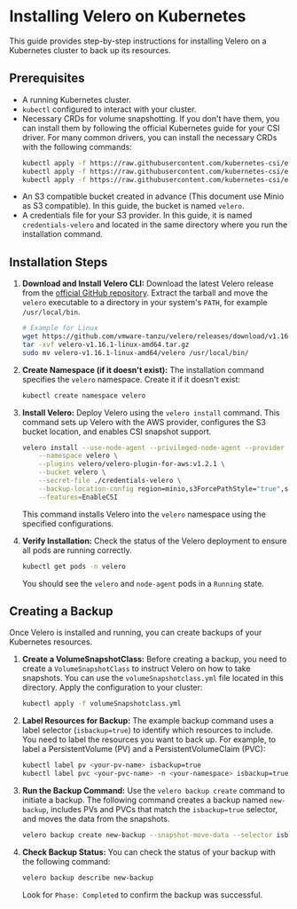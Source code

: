 # Installing Velero on Kubernetes

This guide provides step-by-step instructions for installing Velero on a Kubernetes cluster to back up its resources.

## Prerequisites

*   A running Kubernetes cluster.
*   `kubectl` configured to interact with your cluster.
*   Necessary CRDs for volume snapshotting. If you don't have them, you can install them by following the official Kubernetes guide for your CSI driver. For many common drivers, you can install the necessary CRDs with the following commands:
    ```bash
    kubectl apply -f https://raw.githubusercontent.com/kubernetes-csi/external-snapshotter/master/client/config/crd/snapshot.storage.k8s.io_volumesnapshotclasses.yaml
    kubectl apply -f https://raw.githubusercontent.com/kubernetes-csi/external-snapshotter/master/client/config/crd/snapshot.storage.k8s.io_volumesnapshotcontents.yaml
    kubectl apply -f https://raw.githubusercontent.com/kubernetes-csi/external-snapshotter/master/client/config/crd/snapshot.storage.k8s.io_volumesnapshots.yaml
    ```
*   An S3 compatible bucket created in advance (This document use Minio as S3 compatible). In this guide, the bucket is named `velero`.
*   A credentials file for your S3 provider. In this guide, it is named `credentials-velero` and located in the same directory where you run the installation command.

## Installation Steps

1.  **Download and Install Velero CLI:**
    Download the latest Velero release from the [official GitHub repository](https://github.com/vmware-tanzu/velero/releases). Extract the tarball and move the `velero` executable to a directory in your system's `PATH`, for example `/usr/local/bin`.
    ```bash
    # Example for Linux
    wget https://github.com/vmware-tanzu/velero/releases/download/v1.16.1/velero-v1.16.1-linux-amd64.tar.gz
    tar -xvf velero-v1.16.1-linux-amd64.tar.gz
    sudo mv velero-v1.16.1-linux-amd64/velero /usr/local/bin/
    ```

2.  **Create Namespace (if it doesn't exist):**
    The installation command specifies the `velero` namespace. Create it if it doesn't exist:
    ```bash
    kubectl create namespace velero
    ```

3.  **Install Velero:**
    Deploy Velero using the `velero install` command. This command sets up Velero with the AWS provider, configures the S3 bucket location, and enables CSI snapshot support.
    ```bash
    velero install --use-node-agent --privileged-node-agent --provider aws \
        --namespace velero \
        --plugins velero/velero-plugin-for-aws:v1.2.1 \
        --bucket velero \
        --secret-file ./credentials-velero \
        --backup-location-config region=minio,s3ForcePathStyle="true",s3Url=https://{your-s3-url} \
        --features=EnableCSI
    ```
    This command installs Velero into the `velero` namespace using the specified configurations.

4.  **Verify Installation:**
    Check the status of the Velero deployment to ensure all pods are running correctly.
    ```bash
    kubectl get pods -n velero
    ```
    You should see the `velero` and `node-agent` pods in a `Running` state.

## Creating a Backup

Once Velero is installed and running, you can create backups of your Kubernetes resources.

1.  **Create a VolumeSnapshotClass:**
    Before creating a backup, you need to create a `VolumeSnapshotClass` to instruct Velero on how to take snapshots. You can use the `volumeSnapshotclass.yml` file located in this directory.
    Apply the configuration to your cluster:
    ```bash
    kubectl apply -f volumeSnapshotclass.yml
    ```

2.  **Label Resources for Backup:**
    The example backup command uses a label selector (`isbackup=true`) to identify which resources to include. You need to label the resources you want to back up. For example, to label a PersistentVolume (PV) and a PersistentVolumeClaim (PVC):
    ```bash
    kubectl label pv <your-pv-name> isbackup=true
    kubectl label pvc <your-pvc-name> -n <your-namespace> isbackup=true
    ```

3.  **Run the Backup Command:**
    Use the `velero backup create` command to initiate a backup. The following command creates a backup named `new-backup`, includes PVs and PVCs that match the `isbackup=true` selector, and moves the data from the snapshots.
    ```bash
    velero backup create new-backup --snapshot-move-data --selector isbackup=true --include-resources pv,pvc
    ```

4.  **Check Backup Status:**
    You can check the status of your backup with the following command:
    ```bash
    velero backup describe new-backup
    ```
    Look for `Phase: Completed` to confirm the backup was successful.

